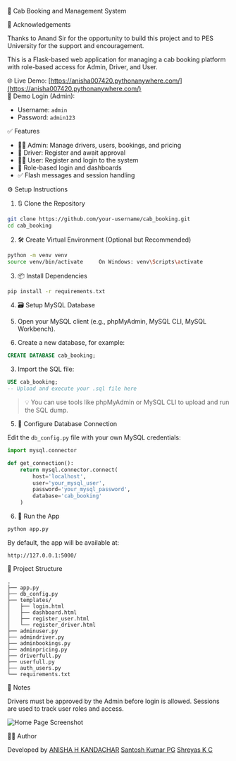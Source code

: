 🚖 Cab Booking and Management System


 🙏 Acknowledgements

Thanks to Anand Sir for the opportunity to build this project and to PES University for the support and encouragement.

This is a Flask-based web application for managing a cab booking platform with role-based access for Admin, Driver, and User.

🌐 Live Demo: [https://anisha007420.pythonanywhere.com/](https://anisha007420.pythonanywhere.com/)  
🔑 Demo Login (Admin):  
- Username: `admin`  
- Password: `admin123`  



 ✅ Features

- 🧑‍💼 Admin: Manage drivers, users, bookings, and pricing  
- 🚗 Driver: Register and await approval  
- 🙋‍♂️ User: Register and login to the system  
- 🔐 Role-based login and dashboards  
- ✅ Flash messages and session handling  



 ⚙️ Setup Instructions

 1. 🔃 Clone the Repository

```bash
git clone https://github.com/your-username/cab_booking.git
cd cab_booking
```

 2. 🛠️ Create Virtual Environment (Optional but Recommended)

```bash
python -m venv venv
source venv/bin/activate     On Windows: venv\Scripts\activate
```

 3. 📦 Install Dependencies

```bash
pip install -r requirements.txt
```

 4. 🗃️ Setup MySQL Database

1. Open your MySQL client (e.g., phpMyAdmin, MySQL CLI, MySQL Workbench).  
2. Create a new database, for example:

```sql
CREATE DATABASE cab_booking;
```

3. Import the SQL file:

```sql
USE cab_booking;
-- Upload and execute your .sql file here
```

> 💡 You can use tools like phpMyAdmin or MySQL CLI to upload and run the SQL dump.

 5. 🔧 Configure Database Connection

Edit the `db_config.py` file with your own MySQL credentials:

```python
import mysql.connector

def get_connection():
    return mysql.connector.connect(
        host='localhost',
        user='your_mysql_user',
        password='your_mysql_password',
        database='cab_booking'
    )
```

 6. 🚀 Run the App

```bash
python app.py
```

By default, the app will be available at:

```
http://127.0.0.1:5000/
```



 📂 Project Structure

```
.
├── app.py
├── db_config.py
├── templates/
│   ├── login.html
│   ├── dashboard.html
│   ├── register_user.html
│   └── register_driver.html
├── adminuser.py
├── admindriver.py
├── adminbookings.py
├── adminpricing.py
├── driverfull.py
├── userfull.py
├── auth_users.py
└── requirements.txt
```



 📌 Notes

 Drivers must be approved by the Admin before login is allowed.
 Sessions are used to track user roles and access.


![Home Page Screenshot](https://raw.githubusercontent.com/your-username/cab_booking/main/static/images/homepage.png)






 🧑‍💻 Author

Developed by [ANISHA H KANDACHAR](https://github.com/anishahkandachar2002)
[Santosh Kumar PG](https://github.com/Santhoshkumar-123)
[Shreyas K C]()
